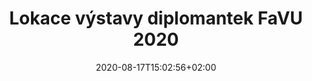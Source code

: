 ---
title: "Lokace výstavy diplomantek FaVU 2020"
date: 2020-08-17T15:02:56+02:00
draft: false

url: "lokace"
shortTitle: "lokace"
---